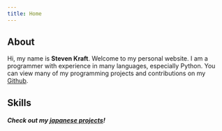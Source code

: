 ```yaml
---
title: Home
---
```


## About

Hi, my name is **Steven Kraft**. Welcome to my personal website. I am a programmer with experience in many languages, especially Python. You can view many of my programming projects and contributions on my [Github](https://github.com/steven-kraft).

## Skills
<i class="devicon-python-plain colored icon" title="Python"></i>
<i class="devicon-ruby-plain colored icon" title="Ruby"></i>
<i class="devicon-html5-plain colored icon" title="HTML5"></i>
<i class="devicon-photoshop-plain colored icon" title="Photoshop"></i>
<i class="devicon-android-plain colored icon" title="Android Development"></i>


##### Check out my [japanese projects](./projects/japanese)!
